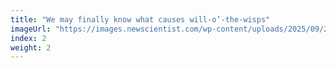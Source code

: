 ```yaml
---
title: "We may finally know what causes will-o’-the-wisps"
imageUrl: "https://images.newscientist.com/wp-content/uploads/2025/09/29155612/SEI_268216742.jpg?width=788"
index: 2
weight: 2
---
```

